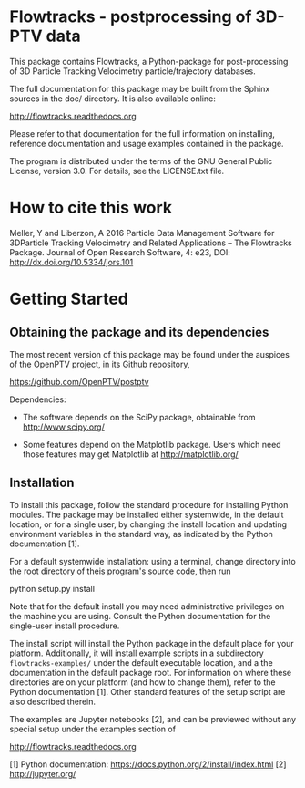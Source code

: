
Flowtracks - postprocessing of 3D-PTV data
==========================================

This package contains Flowtracks, a Python-package for post-processing
of 3D Particle Tracking Velocimetry particle/trajectory databases.

The full documentation for this package may be built from the Sphinx 
sources in the doc/ directory. It is also available online:

  http://flowtracks.readthedocs.org

Please refer to that documentation for the full information on installing,
reference documentation and usage examples contained in the package.

The program is distributed under the terms of the GNU General Public 
License, version 3.0. For details, see the LICENSE.txt file.

How to cite this work
=====================

Meller, Y and Liberzon, A 2016 Particle Data Management Software for 3DParticle Tracking Velocimetry and Related Applications – The Flowtracks Package. Journal of Open Research Software, 4: e23, DOI: <http://dx.doi.org/10.5334/jors.101> 


Getting Started
===============

Obtaining the package and its dependencies
------------------------------------------

The most recent version of this package may be found under the auspices of
the OpenPTV project, in its Github repository,

  https://github.com/OpenPTV/postptv

Dependencies:

* The software depends on the SciPy package, obtainable from 
  http://www.scipy.org/

* Some features depend on the Matplotlib package. Users which need those 
  features may get Matplotlib at http://matplotlib.org/

Installation
-----------

To install this package, follow the standard procedure for installing 
Python modules. The package may be installed either systemwide, in the default
location, or for a single user, by changing the install location and updating
environment variables in the standard way, as indicated by the Python 
documentation [1]. 

For a default systemwide installation: using a terminal, change directory into
the root directory of theis program's source code, then run

  python setup.py install

Note that for the default install you may need administrative privileges on the
machine you are using. Consult the Python documentation for the single-user 
install procedure.

The install script will install the Python package in the default place for 
your platform. Additionally, it will install example scripts in a 
subdirectory ``flowtracks-examples/`` under the default executable location, 
and a the documentation in the default package root. For information on where
these directories are on your platform (and how to change them), refer to 
the Python documentation [1]. Other standard features of the setup script are 
also described therein.

The examples are Jupyter notebooks [2], and can be previewed without any 
special setup under the examples section of

  http://flowtracks.readthedocs.org


[1] Python documentation: https://docs.python.org/2/install/index.html
[2] http://jupyter.org/
